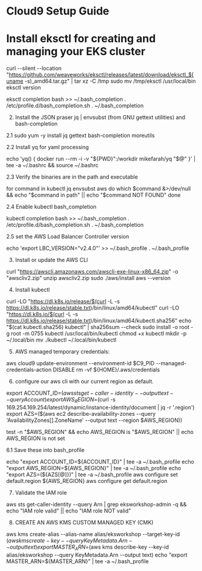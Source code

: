 # Cloud9 Setup Guide

# Install eksctl for creating and managing your EKS cluster

curl --silent --location "https://github.com/weaveworks/eksctl/releases/latest/download/eksctl_$(uname -s)_amd64.tar.gz" | tar xz -C /tmp
sudo mv /tmp/eksctl /usr/local/bin
eksctl version

eksctl completion bash >> ~/.bash_completion
. /etc/profile.d/bash_completion.sh
. ~/.bash_completion


2. Install the JSON praser jq | envsubst (from GNU gettext utilities) and bash-completion

2.1 sudo yum -y install jq gettext bash-completion moreutils

2.2 Install yq for yaml processing

echo 'yq() {
  docker run --rm -i -v "${PWD}":/workdir mikefarah/yq "$@"
}' | tee -a ~/.bashrc && source ~/.bashrc

2.3 Verify the binaries are in the path and executable

for command in kubectl jq envsubst aws
  do
    which $command &>/dev/null && echo "$command in path" || echo "$command NOT FOUND"
  done
  
2.4 Enable kubectl bash_completion

kubectl completion bash >>  ~/.bash_completion
. /etc/profile.d/bash_completion.sh
. ~/.bash_completion

2.5 set the AWS Load Balancer Controller version

echo 'export LBC_VERSION="v2.4.0"' >>  ~/.bash_profile
.  ~/.bash_profile


3. Install or update the AWS CLI

curl "https://awscli.amazonaws.com/awscli-exe-linux-x86_64.zip" -o "awscliv2.zip"
unzip awscliv2.zip
sudo ./aws/install
aws --version

4. Install kubectl

curl -LO "https://dl.k8s.io/release/$(curl -L -s https://dl.k8s.io/release/stable.txt)/bin/linux/amd64/kubectl"
curl -LO "https://dl.k8s.io/$(curl -L -s https://dl.k8s.io/release/stable.txt)/bin/linux/amd64/kubectl.sha256"
echo "$(cat kubectl.sha256)  kubectl" | sha256sum --check
sudo install -o root -g root -m 0755 kubectl /usr/local/bin/kubectl
chmod +x kubectl
mkdir -p ~/.local/bin
mv ./kubectl ~/.local/bin/kubectl

5. AWS managed temporary credentials:

aws cloud9 update-environment  --environment-id $C9_PID --managed-credentials-action DISABLE
rm -vf ${HOME}/.aws/credentials

6. configure our aws cli with our current region as default.

export ACCOUNT_ID=$(aws sts get-caller-identity --output text --query Account)
export AWS_REGION=$(curl -s 169.254.169.254/latest/dynamic/instance-identity/document | jq -r '.region')
export AZS=($(aws ec2 describe-availability-zones --query 'AvailabilityZones[].ZoneName' --output text --region $AWS_REGION))

test -n "$AWS_REGION" && echo AWS_REGION is "$AWS_REGION" || echo AWS_REGION is not set

6.1  Save these into bash_profile

echo "export ACCOUNT_ID=${ACCOUNT_ID}" | tee -a ~/.bash_profile
echo "export AWS_REGION=${AWS_REGION}" | tee -a ~/.bash_profile
echo "export AZS=(${AZS[@]})" | tee -a ~/.bash_profile
aws configure set default.region ${AWS_REGION}
aws configure get default.region

7. Validate the IAM role

aws sts get-caller-identity --query Arn | grep eksworkshop-admin -q && echo "IAM role valid" || echo "IAM role NOT valid"

8. CREATE AN AWS KMS CUSTOM MANAGED KEY (CMK)

aws kms create-alias --alias-name alias/eksworkshop --target-key-id $(aws kms create-key --query KeyMetadata.Arn --output text)
export MASTER_ARN=$(aws kms describe-key --key-id alias/eksworkshop --query KeyMetadata.Arn --output text)
echo "export MASTER_ARN=${MASTER_ARN}" | tee -a ~/.bash_profile


